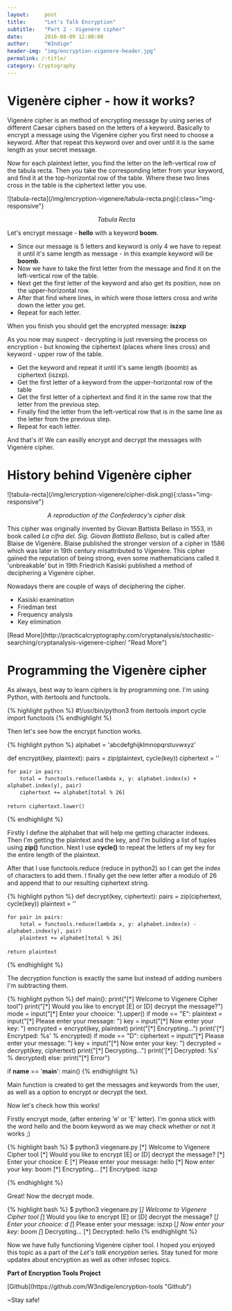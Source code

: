 ```yaml
---
layout:     post
title:      "Let's Talk Encryption"
subtitle:   "Part 2 - Vigenère cipher"
date:       2016-08-09 12:00:00
author:     "W3ndige"
header-img: "img/encryption-vigenere-header.jpg"
permalink: /:title/
category: Cryptography
---
```

<h1>Vigenère cipher - how it works?</h1>
<p>Vigenère cipher is an method of encrypting message by using series of different Caesar ciphers based on the letters of a keyword. Basically to encrypt a message using the Vigenère cipher you first need to choose a keyword. After that repeat this keyword over and over until it is the same length as your secret message. </p>
<p>Now for each plaintext letter, you find the letter on the left-vertical row of the tabula recta. Then you take the corresponding letter from your keyword, and find it at the top-horizontal row of the table. Where these two lines cross in the table is the ciphertext letter you use.</p>
![tabula-recta](/img/encryption-vigenere/tabula-recta.png){:class="img-responsive"}
<p><center><i>Tabula Recta</i></center></p>
<p>Let's encrypt message - <b>hello</b> with a keyword <b>boom</b>.</p>
<ul>
<li>Since our message is 5 letters and keyword is only 4 we have to repeat it until it's same length as message - in this example keyword will be <b>boomb</b>.</li>
<li>Now we have to take the first letter from the message and find it on the left-vertical row of the table.</li>
<li>Next get the first letter of the keyword and also get its position, now on the upper-horizontal row.</li>
<li>After that find where lines, in which were those letters cross and write down the letter you get.</li>
<li>Repeat for each letter.</li>
</ul>
<p>When you finish you should get the encrypted message: <b>iszxp</b> </p>
<p>As you now may suspect - decrypting is just reversing the process on encryption - but knowing the ciphertext (places where lines cross) and keyword - upper row of the table.</p>
<ul>
<li>Get the keyword and repeat it until it's same length (boomb) as ciphertext (iszxp).</li>
<li>Get the first letter of a keyword from the upper-horizontal row of the table</li>
<li>Get the first letter of a ciphertext and find it in the same row that the letter from the previous step.</li>
<li>Finally find the letter from the left-vertical row that is in the same line as the letter from the previous step. </li>
<li>Repeat for each letter.</li>
</ul>
<p>And that's it! We can easilly encrypt and decrypt the messages with Vigenère cipher.</p>
<h1>History behind Vigenère cipher </h1>
![tabula-recta](/img/encryption-vigenere/cipher-disk.png){:class="img-responsive"}
<p><center><i>A reproduction of the Confederacy's cipher disk</i></center></p>
<p>This cipher was originally invented by Giovan Battista Bellaso in 1553, in book called <i>La cifra del. Sig. Giovan Battista Bellaso</i>, but is called after Blaise de Vigenère. Blaise published the stronger version of a cipher in 1586 which was later in 19th century misattributed to Vigenère. This cipher gained the reputation of being strong, even some mathematicians called it 'unbreakable' but in 19th Friedrich Kasiski published a method of deciphering a Vigenère cipher.</p>
<p>Nowadays there are couple of ways of deciphering the cipher.</p>
<ul>
<li>Kasiski examination</li>
<li>Friedman test</li>
<li>Frequency analysis</li>
<li>Key elimination</li>
</ul>
[Read More](http://practicalcryptography.com/cryptanalysis/stochastic-searching/cryptanalysis-vigenere-cipher/ "Read More")

<h1>Programming the Vigenère cipher</h1>
<p>As always, best way to learn ciphers is by programming one. I'm using Python, with itertools and functools.</p>
{% highlight python %}
#!/usr/bin/python3
from itertools import cycle
import functools
{% endhighlight %}
<p>Then let's see how the encrypt function works.</p>

{% highlight python %}
alphabet = 'abcdefghijklmnopqrstuvwxyz'

def encrypt(key, plaintext):
    pairs = zip(plaintext, cycle(key))
    ciphertext = ''

    for pair in pairs:
        total = functools.reduce(lambda x, y: alphabet.index(x) + alphabet.index(y), pair)
        ciphertext += alphabet[total % 26]

    return ciphertext.lower()
{% endhighlight %}
<p>Firstly I define the alphabet that will help me getting character indexes. Then I'm getting the plaintext and the key, and I'm building a list of tuples using <b>zip()</b> function. Next I use <b>cycle()</b> to repeat the letters of my key for the entire length of the plaintext.</p>
<p>After that I use functools.reduce (reduce in python2) so I can get the index of characters to add them. I finally get the new letter after a modulo of 26 and append that to our resulting ciphertext string.</p>
{% highlight python %}
def decrypt(key, ciphertext):
    pairs = zip(ciphertext, cycle(key))
    plaintext = ''

    for pair in pairs:
        total = functools.reduce(lambda x, y: alphabet.index(x) - alphabet.index(y), pair)
        plaintext += alphabet[total % 26]

    return plaintext

{% endhighlight %}

<p>The decryption function is exactly the same but instead of adding numbers I'm subtracting them.</p>
{% highlight python %}
def main():
    print("[*] Welcome to Vigenere Cipher tool")
    print("[*] Would you like to encrypt [E] or [D] decrypt the message?")
    mode = input("[*] Enter your chooice: ").upper()
    if mode == "E":
        plaintext = input("[*] Please enter your message: ")
        key = input("[*] Now enter your key: ")
        encrypted = encrypt(key, plaintext)
        print("[*] Encrypting...")
        print('[*] Encrytped: %s' % encrypted)
    if mode == "D":
        ciphertext = input("[*] Please enter your message: ")
        key = input("[*] Now enter your key: ")
        decrypted = decrypt(key, ciphertext)
        print("[*] Decrypting...")
        print('[*] Decrypted: %s' % decrypted)
    else:
      	print("[*] Error")

if __name__ == '__main__':
    main()
{% endhighlight %}
<p>Main function is created to get the messages and keywords from the user, as well as a option to encrypt or decrypt the text.</p>
<p>Now let's check how this works!</p>
<p>Firstly encrypt mode, (after entering 'e' or 'E' letter). I'm gonna stick with the word hello and the boom keyword as we may check whether or not it works ;)</p>
{% highlight bash %}
$ python3 viegenare.py
[*] Welcome to Vigenere Cipher tool
[*] Would you like to encrypt [E] or [D] decrypt the message?
[*] Enter your chooice: E
[*] Please enter your message: hello
[*] Now enter your key: boom
[*] Encrypting...
[*] Encrytped: iszxp

{% endhighlight %}
<p>Great! Now the decrypt mode.</p>

{% highlight bash %}
$ python3 viegenare.py
[*] Welcome to Vigenere Cipher tool
[*] Would you like to encrypt [E] or [D] decrypt the message?
[*] Enter your chooice: d
[*] Please enter your message: iszxp
[*] Now enter your key: boom
[*] Decrypting...
[*] Decrypted: hello
{% endhighlight %}
<p>Now we have fully functioning Vigenère cipher tool. I hoped you enjoyed this topic as a part of the <i>Let's talk encryption</i> series. Stay tuned for more updates about encryption as well as other infosec topics. </p>
<p><b>Part of Encryption Tools Project</B></p>
[Github](https://github.com/W3ndige/encryption-tools "Github")

<p>~Stay safe!</p>
